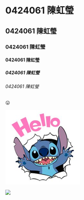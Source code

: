 # 0424061 陳虹瑩
## 0424061 陳虹瑩
### 0424061 陳虹瑩
#### 0424061 陳虹瑩
##### 0424061 陳虹瑩
###### 0424061 陳虹瑩

:stuck_out_tongue:

![](Hello.jpg "Stitch")

[![](https://i.ytimg.com/vi/LS2ifrLAadU/maxresdefault.jpg)](https://www.youtube.com/watch?v=yWEK4v9AVKQ "Stay")

